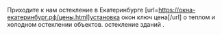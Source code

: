  Приходите к нам остекление в Екатеринбурге [url=https://окна-екатеринбург.рф/цены.html]установка окон ключ цена[/url] о теплом и холодном остеклении объектов. остекление зданий .